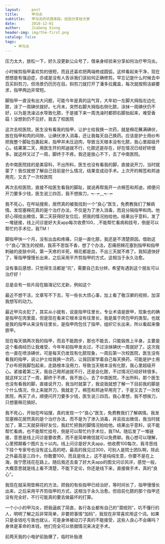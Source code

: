 ```yaml
---
layout:     post
title:      甲沟炎
subtitle:   甲沟炎的坑我来踩，经验分享给大家
date:       2018-12-01
author:     JiaGeng Xiong
header-img: img/the-first.png
catalog: false
tags:
    - 甲沟炎
---
```

压力太大，放松一下，好久没更新公众号了，借亲身经验来分享如何治疗甲沟炎。

小时候剪指甲喜欢剪的很短，而且还喜欢把两端修成圆弧，这样看起来干净，现在想想是有强迫症，亦或是没有人告诉我们该如何正确修剪。早忘记是什么时候去中百买斜剪刀，但场景仍历历在目。斜剪刀就打开了潘多拉魔盒，每次就按照洁癖要求，指甲两边非常短。

脚指甲一直没有出大问题，可能今年是真的运气背，大年初一左脚大拇指左边化脓，涂了一周碘伏就好。七月末，突然右脚大拇指右侧化脓，涂抹一周碘伏仍不好，以为是洗澡沾水导致化脓，于是接下来一周洗澡时都把右脚抬起来，难受香菇！没想到仍不见好，我去了校医院

这次去校医院，医生没有看我的指甲，让护士给我换一次药，就是棉花蘸满碘伏，放在指甲和肉的间隙，让碘伏渗入消毒，还让我每天自己换药。应该是护士用纱布把我整个脚趾包裹起来，指甲并未压迫肉，导致当天根本没有化脓，我心里超级开心。结果第二天，用医生开的邦迪就不行，化脓还是存在，好在情况已经好转很多。就这样又过了一周，脚终于不疼。我还是放心不下，去了中南医院。

去中南医院挂的是美容科，不出所料，医生也没有看我的脚，直接说开刀，当时就蒙了！我仅就想了解自己目前是什么情况，结果变成动手术。上次开的棉签和邦迪用完，又去了一次校医院

再次去校医院，直接不给医生看我的脚趾，就说再帮我开一点棉签和邦迪，顺便问开刀要多少钱，医生说三四百，我不想挨刀，┭┮﹏┭┮

我不死心，在哔站搜索，居然真的被我找到一个“良心”医生，免费教我们了解病情。发现塞棉花真的是个治疗办法，不仅是为了渗入消毒，而且分隔指甲和肉。他好心得挂出微信，第二天获得好友位后，把我的情况拍给他。结果出乎意料，发了一堆链接，线上问诊是好大夫app每次收费100，,不能帮忙看病和挂号，倒是可以帮忙约手术位，我TM！

脚指甲快一个月，没有出血和疼痛，只是一直化脓，我还是不清楚原因。借助这个“良心”医生的视频，我茶不思饭不香，想了个办法，忍痛把棉花塞到指甲和指甲刺破的皮肤中间，第一天疼的半死，棉花都是血，不出三天就不疼了。我知道快好了，等指甲慢慢长出来，之后采用平齐剪指甲的方式，这相当于永久治愈。

没有事后感想，只觉得生活都是“坑”，需要自己去分辨，希望有遇到这个朋友可以治疗好！

总是会有一些片段在脑海记忆尤新，例如这个

最近不想干活，文章写不下去，写一些长大烦心事，加上看了敬汉卿的视频，加深我想写的动力。

最近甲沟炎犯了，其实从小就有，说是指甲往里长，专业术语是嵌甲，现象也的确是指甲在肉里面，但是现在看来它根本没有往里长，我是属于肉包甲的类型。也就是我的指甲从来没有往里长，是指甲肉包住了指甲，组织它长出来，所以看起来像嵌甲。

现在每天搞两次我的指甲，而且不能跑步，那也不能去，只能锻炼上半身。主要是这个看病经历让我难受，今年年初指甲发炎过，不过涂抹碘伏一周就好了。这次我也一直在喷涂碘伏，可是每天仍发现有化脓现象，一周后第一次校医院，医生没有看我的指甲，说让护士给我换一次药，让我回家学着自己每天换药，可能是护士用了纱布把我脚包起来，走路根本没用力，导致当天根本没有化脓，我心里超级开心。紧接着第二天，我自己用邦迪就不行，还是会化脓，不过情况已经好转很多。就这样又过了一周，脚终于不疼，我不放心，去了中南医院，不出所料，那个医生也没有看我的脚，直接说开刀，我当时就蒙了，我说我就想了解一下目前我的脚是个什么情况，你上来就开刀，我就走了。棉签和邦迪早用完了，于是又去了一次校医院，再买了点，顺便问开刀要多少钱，医生说三四百。我心里想，我不想挨刀，只想塞棉花搞好。

我不死心，开始在哔站搜，真的发现一个“良心”医生，免费教我们了解病情。我发现塞棉花居然真的是个治疗办法，而不是为了渗入消毒，并且挂出微信，我当时就加了，第二天就获得好友位，我赶忙把我的脚情况拍给他。结果出乎意料，说不能帮忙看病，也不能帮忙挂号，倒是可以帮忙约手术位，我TM。随后发了一堆链接，意思是线上问诊是要收费，而不是简单微信就可以免费聊。我心想可以理解，心里预期看个图片五十以内。线上问诊是好大夫app，他收费100每次，我寻思线下挂个专家号也没有这么高的吧，最高的我见过300，可别人是院士团队啊，除此之外最高是三四十。你敢要100，而且是线上，这不是纯纯生意，你要不是在上海，我宁愿钱花在路上。随后我还去查了好大夫app的图文问诊风评，感觉一般，大概意思就是线上看不清楚，不能下定论，你还是线下来，直接做手术，真的“良心”。

我现在就采用垫棉花的方法，把我的有些指甲已经治好，等时间长了，指甲慢慢长出来，之后采用平齐剪指甲的方式，这相当于永久治愈。但目前化脓的那个指甲还没有完全好，不行可能真的要去做最坏的打算。

一个小小的甲沟炎，把我逼疯了简直，各行各业都有自己的“潜规则”，坑不懂行的人，明明了解之后非常简单，非要把事情“加码”，我现在非常喜欢用这个词。如果只是金钱吃亏我也就认，可是身体被动刀子真的不能接受，这些人良心不会痛吗？身体是革命的本钱，他们完全可以依据情况来决定手术。

前两天我的小电驴前胎爆了，临时补胎液
